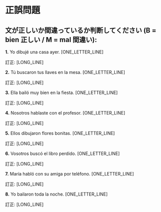 # 正誤問題

## 文が正しいか間違っているか判断してください (B = bien 正しい / M = mal 間違い):

**1.** Yo dibujé una casa ayer. [ONE_LETTER_LINE]

   訂正: [LONG_LINE]

**2.** Tú buscaron tus llaves en la mesa. [ONE_LETTER_LINE]

   訂正: [LONG_LINE]

**3.** Ella bailó muy bien en la fiesta. [ONE_LETTER_LINE]

   訂正: [LONG_LINE]

**4.** Nosotros hablaste con el profesor. [ONE_LETTER_LINE]

   訂正: [LONG_LINE]

**5.** Ellos dibujaron flores bonitas. [ONE_LETTER_LINE]

   訂正: [LONG_LINE]

**6.** Vosotros buscó el libro perdido. [ONE_LETTER_LINE]

   訂正: [LONG_LINE]

**7.** María habló con su amiga por teléfono. [ONE_LETTER_LINE]

   訂正: [LONG_LINE]

**8.** Yo bailaron toda la noche. [ONE_LETTER_LINE]

   訂正: [LONG_LINE]